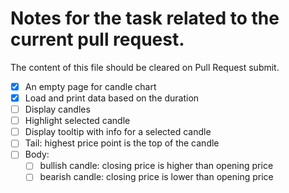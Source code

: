 # Notes for the task related to the current pull request.

The content of this file should be cleared on Pull Request submit.

- [x] An empty page for candle chart
- [x] Load and print data based on the duration
- [ ] Display candles
- [ ] Highlight selected candle
- [ ] Display tooltip with info for a selected candle
- [ ] Tail: highest price point is the top of the candle
- [ ] Body: 
  - [ ] bullish candle: closing price is higher than opening price
  - [ ] bearish candle: closing price is lower than opening price
